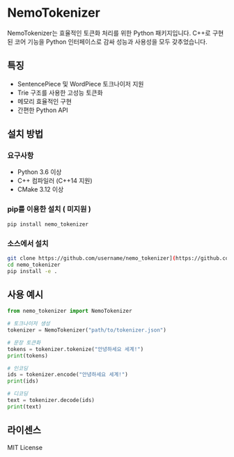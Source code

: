 ﻿# NemoTokenizer

NemoTokenizer는 효율적인 토큰화 처리를 위한 Python 패키지입니다. C++로 구현된 코어 기능을 Python 인터페이스로 감싸 성능과 사용성을 모두 갖추었습니다.

## 특징

- SentencePiece 및 WordPiece 토크나이저 지원
- Trie 구조를 사용한 고성능 토큰화
- 메모리 효율적인 구현
- 간편한 Python API

## 설치 방법

### 요구사항

- Python 3.6 이상
- C++ 컴파일러 (C++14 지원)
- CMake 3.12 이상

### pip를 이용한 설치 ( 미지원 )

```bash
pip install nemo_tokenizer
```

### 소스에서 설치

```bash
git clone https://github.com/username/nemo_tokenizer](https://github.com/Daniel-Heo/NemoTokenizer.git
cd nemo_tokenizer
pip install -e .
```

## 사용 예시

```python
from nemo_tokenizer import NemoTokenizer

# 토크나이저 생성
tokenizer = NemoTokenizer("path/to/tokenizer.json")

# 문장 토큰화
tokens = tokenizer.tokenize("안녕하세요 세계!")
print(tokens)

# 인코딩
ids = tokenizer.encode("안녕하세요 세계!")
print(ids)

# 디코딩
text = tokenizer.decode(ids)
print(text)
```

## 라이센스

MIT License

